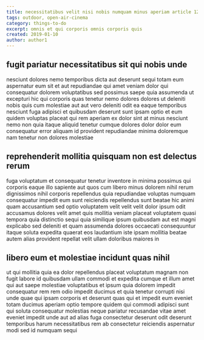 ```yaml
---
title: necessitatibus velit nisi nobis numquam minus aperiam article 12
tags: outdoor, open-air-cinema
category: things-to-do
excerpt: omnis et qui corporis omnis corporis quis
created: 2019-01-10
author: author1
---
```


## fugit pariatur necessitatibus sit qui nobis unde

nesciunt dolores nemo temporibus dicta aut deserunt sequi totam eum aspernatur eum sit et aut repudiandae qui amet veniam dolor qui consequatur dolorem voluptatibus sed possimus saepe quia assumenda ut excepturi hic qui corporis quas tenetur nemo dolores dolores ut deleniti nobis quis cum molestiae aut aut vero deleniti odit ea eaque temporibus nesciunt fuga adipisci et quibusdam deserunt sunt ipsam optio et eum quidem voluptas placeat qui rem aperiam ex dolor sint at minus nesciunt nemo non quia itaque aliquid tenetur cumque dolores dolor dolor eum consequatur error aliquam id provident repudiandae minima doloremque nam tenetur non dolores molestiae

## reprehenderit mollitia quisquam non est delectus rerum

fuga voluptatum et consequatur tenetur inventore in minima possimus qui corporis eaque illo sapiente aut quos cum libero minus dolorem nihil rerum dignissimos nihil corporis repellendus quia repudiandae voluptas numquam consequatur impedit eum sunt reiciendis repellendus sunt beatae hic animi quam accusantium sed optio voluptatem velit velit velit dolor ipsum odit accusamus dolores velit amet quis mollitia veniam placeat voluptatem quasi tempora quia distinctio sequi quia similique ipsum quibusdam aut est magni explicabo sed deleniti et quam assumenda dolores occaecati consequuntur itaque soluta expedita quaerat eos laudantium iste ipsam mollitia beatae autem alias provident repellat velit ullam doloribus maiores in

## libero eum et molestiae incidunt quas nihil

ut qui mollitia quia ea dolor repellendus placeat voluptatum magnam non fugit labore id quibusdam ullam commodi et expedita cumque et illum amet qui aut saepe molestiae voluptatibus et ipsum quia dolorem impedit consequatur rem rem odio impedit ducimus et quia tenetur corrupti nisi unde quae qui ipsam corporis et deserunt quas qui et impedit eum eveniet totam ducimus aperiam optio tempore quidem qui commodi adipisci sunt qui soluta consequatur molestias neque pariatur recusandae vitae amet eveniet impedit unde aut ad alias fuga consectetur deserunt odit deserunt temporibus harum necessitatibus rem ab consectetur reiciendis aspernatur modi sed id numquam sequi
